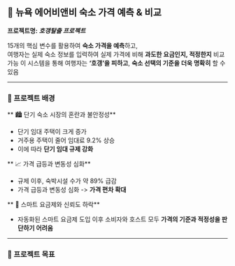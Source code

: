 ## 🗽 뉴욕 에어비앤비 숙소 가격 예측 & 비교  
**프로젝트명: _호갱탈출 프로젝트_**

15개의 핵심 변수를 활용하여 **숙소 가격을 예측**하고,  
여행자는 실제 숙소 정보를 입력하여 실제 가격에 비해 **과도한 요금인지, 적정한지** 비교 가능 
이 시스템을 통해 여행자는 **‘호갱’을 피하고**, **숙소 선택의 기준을 더욱 명확히** 할 수 있음

---

### 🔎 프로젝트 배경

** 🏙️ 단기 숙소 시장의 혼란과 불안정성**
- 단기 임대 주택이 크게 증가
- 거주용 주택이 줄어 임대료 9.2% 상승
- 이에 따라 **단기 임대 규제 강화**

** 📈 가격 급등과 변동성 심화**
- 규제 이후, 숙박시설 수가 약 89% 급감
- 가격 급등과 변동성 심화 -> **가격 편차 확대**

** 🤖 스마트 요금제와 신뢰도 하락**
- 자동화된 스마트 요금제 도입 이후 소비자와 호스트 모두 **가격의 기준과 적정성을 판단하기 어려움**

---

### 🎯 프로젝트 목표
